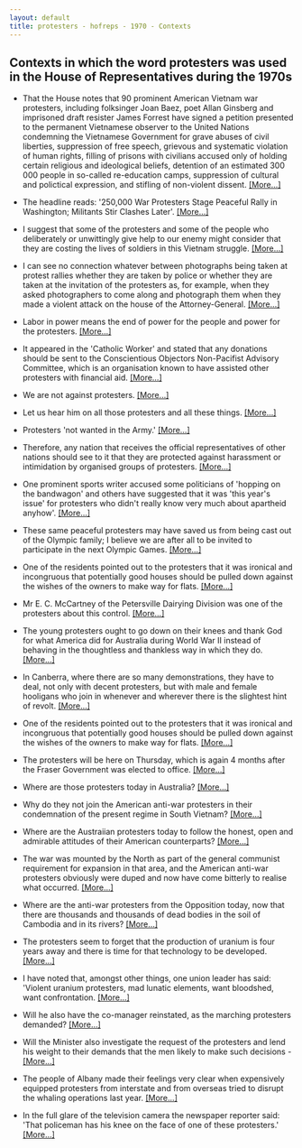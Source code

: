 ```yaml
---
layout: default
title: protesters - hofreps - 1970 - Contexts
---
```

## Contexts in which the word **protesters** was used in the House of Representatives during the 1970s

* That the House notes that 90 prominent American Vietnam war <span class="highlight">protesters</span>, including folksinger Joan Baez, poet Allan Ginsberg and imprisoned draft resister James Forrest have signed a petition presented to the permanent Vietnamese observer to the United Nations condemning the Vietnamese Government for grave abuses of civil liberties, suppression of free speech, grievous and systematic violation of human rights, filling of prisons with civilians accused only of holding certain religious and ideological beliefs, detention of an estimated 300 000 people in so-called re-education camps, suppression of cultural and polictical expression, and stifling of non-violent dissent. [[More&hellip;]](https://historichansard.net/hofreps/1977/19770310_reps_30_hor104/#subdebate-1-0)

* The headline reads: '250,000 War <span class="highlight">Protesters</span> Stage Peaceful Rally in Washington; Militants Stir Clashes Later'. [[More&hellip;]](https://historichansard.net/hofreps/1970/19700414_reps_27_hor66/#subdebate-34-0)

* I suggest that some of the <span class="highlight">protesters</span> and some of the people who deliberately or unwittingly give help to our enemy might consider that they are costing the lives of soldiers in this Vietnam struggle. [[More&hellip;]](https://historichansard.net/hofreps/1970/19700506_reps_27_hor67/#debate-19)

* I can see no connection whatever between photographs being taken at protest rallies whether they are taken by police or whether they are taken at the invitation of the <span class="highlight">protesters</span> as, for example, when they asked photographers to come along and photograph them when they made a violent attack on the house of the Attorney-General. [[More&hellip;]](https://historichansard.net/hofreps/1970/19700821_reps_27_hor69/#subdebate-7-0)

* Labor in power means the end of power for the people and power for the <span class="highlight">protesters</span>. [[More&hellip;]](https://historichansard.net/hofreps/1970/19700902_reps_27_hor69/#subdebate-24-0)

* It appeared in the 'Catholic Worker' and stated that any donations should be sent to the Conscientious Objectors Non-Pacifist Advisory Committee, which is an organisation known to have assisted other <span class="highlight">protesters</span> with financial aid. [[More&hellip;]](https://historichansard.net/hofreps/1970/19700904_reps_27_hor69/#subdebate-5-0)

* We are not against <span class="highlight">protesters</span>. [[More&hellip;]](https://historichansard.net/hofreps/1970/19700904_reps_27_hor69/#subdebate-18-0)

* Let us hear him on all those <span class="highlight">protesters</span> and all these things. [[More&hellip;]](https://historichansard.net/hofreps/1970/19700925_reps_27_hor69/#subdebate-16-0)

* <span class="highlight">Protesters</span> 'not wanted in the Army.' [[More&hellip;]](https://historichansard.net/hofreps/1970/19700925_reps_27_hor69/#subdebate-16-0)

* Therefore, any nation that receives the official representatives of other nations should see to it that they are protected against harassment or intimidation by organised groups of <span class="highlight">protesters</span>. [[More&hellip;]](https://historichansard.net/hofreps/1971/19710316_reps_27_hor71/#subdebate-40-0)

* One prominent sports writer accused some politicians of 'hopping on the bandwagon' and others have suggested that it was 'this year's issue' for <span class="highlight">protesters</span> who didn't really know very much about apartheid anyhow'. [[More&hellip;]](https://historichansard.net/hofreps/1971/19710422_reps_27_hor72/#subdebate-40-0)

* These same peaceful <span class="highlight">protesters</span> may have saved us from being cast out of the Olympic family; I believe we are after all to be invited to participate in the next Olympic Games. [[More&hellip;]](https://historichansard.net/hofreps/1971/19710823_reps_27_hor73/#subdebate-33-0)

* One of the residents pointed out to the <span class="highlight">protesters</span> that it was ironical and incongruous that potentially good houses should be pulled down against the wishes of the owners to make way for flats. [[More&hellip;]](https://historichansard.net/hofreps/1971/19711124_reps_27_hor75/#subdebate-24-0)

* Mr E.  C. McCartney of the Petersville Dairying Division was one of the <span class="highlight">protesters</span> about this control. [[More&hellip;]](https://historichansard.net/hofreps/1972/19720427_reps_27_hor77/#subdebate-41-0)

* The young <span class="highlight">protesters</span> ought to go down on their knees and thank God for what America did for Australia during World War II instead of behaving in the thoughtless and thankless way in which they do. [[More&hellip;]](https://historichansard.net/hofreps/1972/19720523_reps_27_hor78/#subdebate-29-0)

* In Canberra, where there are so many demonstrations, they have to deal, not only with decent <span class="highlight">protesters</span>, but with male and female hooligans who join in whenever and wherever there is the slightest hint of revolt. [[More&hellip;]](https://historichansard.net/hofreps/1972/19720830_reps_27_hor79/#debate-20)

* One of the residents pointed out to the <span class="highlight">protesters</span> that it was ironical and incongruous that potentially good houses should be pulled down against the wishes of the owners to make way for flats. [[More&hellip;]](https://historichansard.net/hofreps/1973/19730524_reps_28_hor84/#subdebate-38-0)

* The <span class="highlight">protesters</span> will be here on Thursday, which is again 4 months after the Fraser Government was elected to office. [[More&hellip;]](https://historichansard.net/hofreps/1976/19760427_reps_30_hor99/#debate-39)

* Where are those <span class="highlight">protesters</span> today in Australia? [[More&hellip;]](https://historichansard.net/hofreps/1977/19770309_reps_30_hor104/#subdebate-29-2)

* Why do they not join the American anti-war <span class="highlight">protesters</span> in their condemnation of the present regime in South Vietnam? [[More&hellip;]](https://historichansard.net/hofreps/1977/19770309_reps_30_hor104/#subdebate-29-2)

* Where are the Austraiian <span class="highlight">protesters</span> today to follow the honest, open and admirable attitudes of their American counterparts? [[More&hellip;]](https://historichansard.net/hofreps/1977/19770309_reps_30_hor104/#subdebate-29-2)

* The war was mounted by the North as part of the general communist requirement for expansion in that area, and the American anti-war <span class="highlight">protesters</span> obviously were duped and now have come bitterly to realise what occurred. [[More&hellip;]](https://historichansard.net/hofreps/1977/19770309_reps_30_hor104/#subdebate-29-2)

* Where are the anti-war <span class="highlight">protesters</span> from the Opposition today, now that there are thousands and thousands of dead bodies in the soil of Cambodia and in its rivers? [[More&hellip;]](https://historichansard.net/hofreps/1977/19770309_reps_30_hor104/#subdebate-29-2)

* The <span class="highlight">protesters</span> seem to forget that the production of uranium is four years away and there is time for that technology to be developed. [[More&hellip;]](https://historichansard.net/hofreps/1977/19770907_reps_30_hor106/#subdebate-27-0)

* I have noted that, amongst other things, one union leader has said: 'Violent uranium <span class="highlight">protesters</span>, mad lunatic elements, want bloodshed, want confrontation. [[More&hellip;]](https://historichansard.net/hofreps/1977/19770908_reps_30_hor106/#subdebate-4-0)

* Will he also have the co-manager reinstated, as the marching <span class="highlight">protesters</span> demanded? [[More&hellip;]](https://historichansard.net/hofreps/1977/19770915_reps_30_hor106/#subdebate-16-0)

* Will the Minister also investigate the request of the <span class="highlight">protesters</span> and lend his weight to their demands that the men likely to make such decisions - [[More&hellip;]](https://historichansard.net/hofreps/1977/19770915_reps_30_hor106/#subdebate-16-0)

* The people of Albany made their feelings very clear when expensively equipped <span class="highlight">protesters</span> from interstate and from overseas tried to disrupt the whaling operations last year. [[More&hellip;]](https://historichansard.net/hofreps/1978/19780511_reps_31_hor109/#subdebate-43-0)

* In the full glare of the television camera the newspaper reporter said: 'That policeman has his knee on the face of one of these <span class="highlight">protesters</span>.' [[More&hellip;]](https://historichansard.net/hofreps/1978/19780823_reps_31_hor110/#subdebate-28-0)


